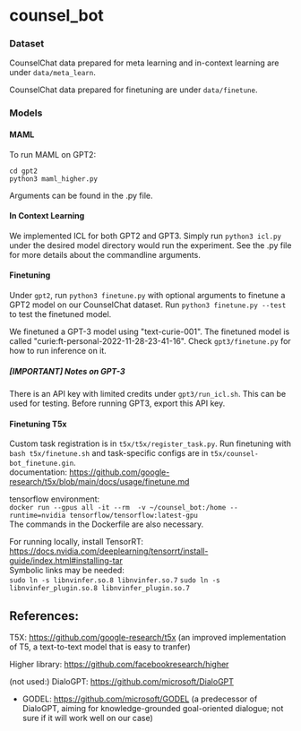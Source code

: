 # counsel_bot

### Dataset
CounselChat data prepared for meta learning and in-context learning are under `data/meta_learn`.

CounselChat data prepared for finetuning are under `data/finetune`.

### Models

#### MAML
To run MAML on GPT2: 
```
cd gpt2
python3 maml_higher.py
```
Arguments can be found in the .py file.

#### In Context Learning
We implemented ICL for both GPT2 and GPT3.
Simply run `python3 icl.py` under the desired model directory would run the experiment. See the .py file for more details about the commandline arguments.

#### Finetuning
Under `gpt2`, run `python3 finetune.py` with optional arguments to finetune a GPT2 model on our CounselChat dataset. Run `python3 finetune.py --test` to test the finetuned model.

We finetuned a GPT-3 model using "text-curie-001". The finetuned model is called "curie:ft-personal-2022-11-28-23-41-16". Check `gpt3/finetune.py` for how to run inference on it.

##### [IMPORTANT] Notes on GPT-3
There is an API key with limited credits under `gpt3/run_icl.sh`. This can be used for testing. Before running GPT3, export this API key.


#### Finetuning T5x
Custom task registration is in `t5x/t5x/register_task.py`.
Run finetuning with `bash t5x/finetune.sh` and task-specific configs are in `t5x/counsel-bot_finetune.gin`. \
documentation: https://github.com/google-research/t5x/blob/main/docs/usage/finetune.md

tensorflow environment: \
`docker run --gpus all -it --rm  -v ~/counsel_bot:/home --runtime=nvidia tensorflow/tensorflow:latest-gpu` \
The commands in the Dockerfile are also necessary.

For running locally, install TensorRT: https://docs.nvidia.com/deeplearning/tensorrt/install-guide/index.html#installing-tar \
Symbolic links may be needed: \
`sudo ln -s libnvinfer.so.8 libnvinfer.so.7`
`sudo ln -s libnvinfer_plugin.so.8 libnvinfer_plugin.so.7`

## References:
T5X: https://github.com/google-research/t5x (an improved implementation of T5, a text-to-text model that is easy to tranfer)

Higher library: https://github.com/facebookresearch/higher

(not used:)
DialoGPT: https://github.com/microsoft/DialoGPT
* GODEL: https://github.com/microsoft/GODEL (a predecessor of DialoGPT, aiming for knowledge-grounded goal-oriented dialogue; not sure if it will work well on our case)


